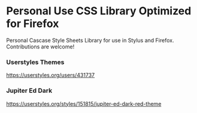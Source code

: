 # Personal Use CSS Library Optimized for Firefox
Personal Cascase Style Sheets Library for use in Stylus and Firefox. Contributions are welcome!
### Userstyles Themes
https://userstyles.org/users/431737
### Jupiter Ed Dark
https://userstyles.org/styles/151815/jupiter-ed-dark-red-theme
